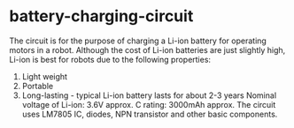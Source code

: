 # battery-charging-circuit

The circuit is for the purpose of charging a Li-ion battery for operating motors in a robot. 
Although the cost of Li-ion batteries are just slightly high, Li-ion is best for robots due to the following properties:
1. Light weight
2. Portable 
3. Long-lasting - typical Li-ion battery lasts for about 2-3 years
Nominal voltage of Li-ion: 3.6V approx.
C rating: 3000mAh approx.
The circuit uses LM7805 IC, diodes, NPN transistor and other basic components.

